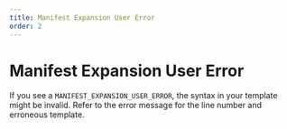 ```yaml
---
title: Manifest Expansion User Error
order: 2
---
```

# Manifest Expansion User Error

If you see a `MANIFEST_EXPANSION_USER_ERROR`, the syntax in your template might
be invalid. Refer to the error message for the line number and erroneous
template.
